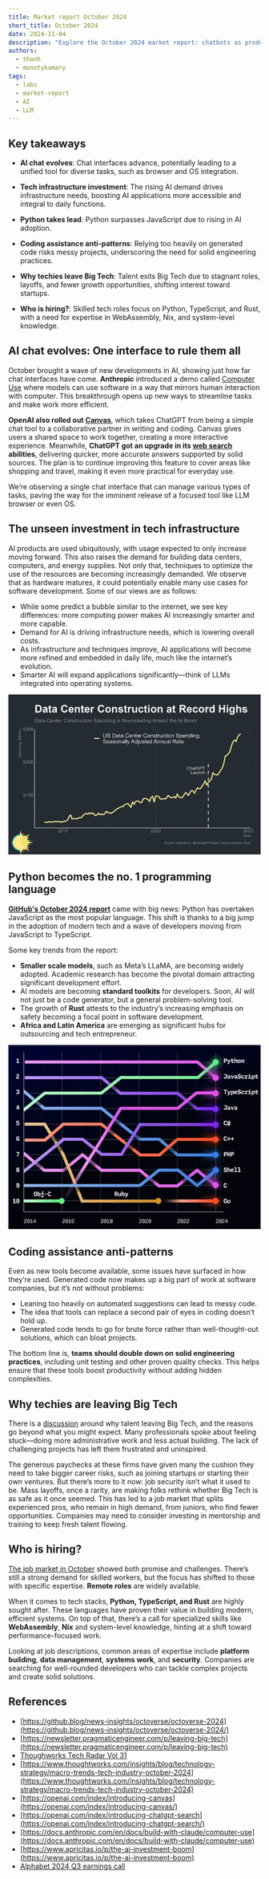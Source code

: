 ```yaml
---
title: Market report October 2024
short_title: October 2024
date: 2024-11-04
description: "Explore the October 2024 market report: chatbots as productivity essentials with future potential, AI's role despite investment bubble concerns, and Python's rise in modern tech and AI. Learn why coding tools require strong practices, why companies seek versatile engineers, and how Big Tech's job market favors senior talent, posing challenges for juniors."
authors:
  - thanh
  - monotykamary
tags:
  - labs
  - market-report
  - AI
  - LLM
---
```


## Key takeaways

- **AI chat evolves**: Chat interfaces advance, potentially leading to a unified tool for diverse tasks, such as browser and OS integration.

- **Tech infrastructure investment**: The rising AI demand drives infrastructure needs, boosting AI applications more accessible and integral to daily functions.

- **Python takes lead**: Python surpasses JavaScript due to rising in AI adoption.

- **Coding assistance anti-patterns**: Relying too heavily on generated code risks messy projects, underscoring the need for solid engineering practices.

- **Why techies leave Big Tech**: Talent exits Big Tech due to stagnant roles, layoffs, and fewer growth opportunities, shifting interest toward startups.

- **Who is hiring?**: Skilled tech roles focus on Python, TypeScript, and Rust, with a need for expertise in WebAssembly, Nix, and system-level knowledge.

## AI chat evolves: One interface to rule them all

October brought a wave of new developments in AI, showing just how far chat interfaces have come. **Anthropic** introduced a demo called [Computer Use](https://docs.anthropic.com/en/docs/build-with-claude/computer-use) where models can use software in a way that mirrors human interaction with computer. This breakthrough opens up new ways to streamline tasks and make work more efficient.

**OpenAI also rolled out [Canvas](https://openai.com/index/introducing-canvas/)**, which takes ChatGPT from being a simple chat tool to a collaborative partner in writing and coding. Canvas gives users a shared space to work together, creating a more interactive experience. Meanwhile, **ChatGPT got an upgrade in its [web search](https://openai.com/index/introducing-chatgpt-search/) abilities**, delivering quicker, more accurate answers supported by solid sources. The plan is to continue improving this feature to cover areas like shopping and travel, making it even more practical for everyday use.

We’re observing a single chat interface that can manage various types of tasks, paving the way for the imminent release of a focused tool like LLM browser or even OS.

## The unseen investment in tech infrastructure

AI products are used ubiquitously, with usage expected to only increase moving forward. This also raises the demand for building data centers, computers, and energy supplies. Not only that, techniques to optimize the use of the resources are becoming increasingly demanded. We observe that as hardware matures, it could potentially enable many use cases for software development. Some of our views are as follows:

- While some predict a bubble similar to the internet, we see key differences: more computing power makes AI increasingly smarter and more capable.
- Demand for AI is driving infrastructure needs, which is lowering overall costs.
- As infrastructure and techniques improve, AI applications will become more refined and embedded in daily life, much like the internet’s evolution.
- Smarter AI will expand applications significantly—think of LLMs integrated into operating systems.

![](assets/2024-october-20241104223344499.webp)

## Python becomes the no. 1 programming language

[**GitHub's October 2024 report**](https://github.blog/news-insights/octoverse/octoverse-2024/) came with big news: Python has overtaken JavaScript as the most popular language. This shift is thanks to a big jump in the adoption of modern tech and a wave of developers moving from JavaScript to TypeScript.

Some key trends from the report:

- **Smaller scale models**, such as Meta’s LLaMA, are becoming widely adopted. Academic research has become the pivotal domain attracting significant development effort.
- AI models are becoming **standard toolkits** for developers. Soon, AI will not just be a code generator, but a general problem-solving tool.
- The growth of **Rust** attests to the industry’s increasing emphasis on safety becoming a focal point in software development.
- **Africa and Latin America** are emerging as significant hubs for outsourcing and tech entrepreneur.

![](assets/2024-october-20241104223429609.webp)

## Coding assistance anti-patterns

Even as new tools become available, some issues have surfaced in how they’re used. Generated code now makes up a big part of work at software companies, but it’s not without problems:

- Leaning too heavily on automated suggestions can lead to messy code.
- The idea that tools can replace a second pair of eyes in coding doesn’t hold up.
- Generated code tends to go for brute force rather than well-thought-out solutions, which can bloat projects.

The bottom line is, **teams should double down on solid engineering practices**, including unit testing and other proven quality checks. This helps ensure that these tools boost productivity without adding hidden complexities.

## Why techies are leaving Big Tech

There is a [discussion](https://newsletter.pragmaticengineer.com/p/leaving-big-tech) around why talent leaving Big Tech, and the reasons go beyond what you might expect. Many professionals spoke about feeling stuck—doing more administrative work and less actual building. The lack of challenging projects has left them frustrated and uninspired.

The generous paychecks at these firms have given many the cushion they need to take bigger career risks, such as joining startups or starting their own ventures. But there’s more to it now: job security isn’t what it used to be. Mass layoffs, once a rarity, are making folks rethink whether Big Tech is as safe as it once seemed. This has led to a job market that splits experienced pros, who remain in high demand, from juniors, who find fewer opportunities. Companies may need to consider investing in mentorship and training to keep fresh talent flowing.

## Who is hiring?

[The job market in October](https://docs.google.com/spreadsheets/d/19ZCs7CYyHJBMFfNqcIGleuWpGi5RfXnoGD-Rgz-BGt0/) showed both promise and challenges. There’s still a strong demand for skilled workers, but the focus has shifted to those with specific expertise. **Remote roles** are widely available.

When it comes to tech stacks, **Python, TypeScript, and Rust** are highly sought after. These languages have proven their value in building modern, efficient systems. On top of that, there’s a call for specialized skills like **WebAssembly**, **Nix** and system-level knowledge, hinting at a shift toward performance-focused work.

Looking at job descriptions, common areas of expertise include **platform building**, **data management**, **systems work**, and **security**. Companies are searching for well-rounded developers who can tackle complex projects and create solid solutions.

## References

- [https://github.blog/news-insights/octoverse/octoverse-2024](https://github.blog/news-insights/octoverse/octoverse-2024/)
- [https://newsletter.pragmaticengineer.com/p/leaving-big-tech](https://newsletter.pragmaticengineer.com/p/leaving-big-tech)
- [Thoughworks Tech Radar Vol 31](https://www.thoughtworks.com/content/dam/thoughtworks/documents/radar/2024/10/tr_technology_radar_vol_31_en.pdf)
- [https://www.thoughtworks.com/insights/blog/technology-strategy/macro-trends-tech-industry-october-2024](https://www.thoughtworks.com/insights/blog/technology-strategy/macro-trends-tech-industry-october-2024)
- [https://openai.com/index/introducing-canvas](https://openai.com/index/introducing-canvas/)
- [https://openai.com/index/introducing-chatgpt-search](https://openai.com/index/introducing-chatgpt-search/)
- [https://docs.anthropic.com/en/docs/build-with-claude/computer-use](https://docs.anthropic.com/en/docs/build-with-claude/computer-use)
- [https://www.apricitas.io/p/the-ai-investment-boom](https://www.apricitas.io/p/the-ai-investment-boom)
- [Alphabet 2024 Q3 earnings call](https://www.youtube.com/watch?v=wjkf4t8BfLM)

